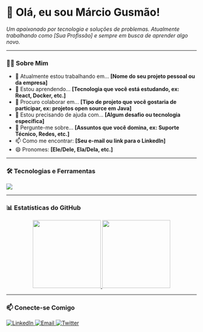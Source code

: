 # 👋 Olá, eu sou Márcio Gusmão!

<p align="left">
  <em>Um apaixonado por tecnologia e soluções de problemas. Atualmente trabalhando como [Sua Profissão] e sempre em busca de aprender algo novo.</em>
</p>

---

### 👨‍💻 Sobre Mim

- 🔭 Atualmente estou trabalhando em... **[Nome do seu projeto pessoal ou da empresa]**
- 🌱 Estou aprendendo... **[Tecnologia que você está estudando, ex: React, Docker, etc.]**
- 👯 Procuro colaborar em... **[Tipo de projeto que você gostaria de participar, ex: projetos open source em Java]**
- 🤔 Estou precisando de ajuda com... **[Algum desafio ou tecnologia específica]**
- 💬 Pergunte-me sobre... **[Assuntos que você domina, ex: Suporte Técnico, Redes, etc.]**
- 📫 Como me encontrar: **[Seu e-mail ou link para o LinkedIn]**
- 😄 Pronomes: **[Ele/Dele, Ela/Dela, etc.]**

---

### 🛠️ Tecnologias e Ferramentas

<p align="left">
  <a href="https://skillicons.dev">
    <img src="https://skillicons.dev/icons?i=java,spring,kotlin,python,javascript,html,css,mysql,postgres,git,github,docker,linux,vscode,idea,notion" />
  </a>
</p>
  
---

### 📊 Estatísticas do GitHub

<p align="center">
  <a href="https://github.com/sirmarciusx">
    <img height="180em" src="https://github-readme-stats.vercel.app/api?username=sirmarciusx&show_icons=true&theme=dracula&include_all_commits=true&count_private=true"/>
    <img height="180em" src="https://github-readme-stats.vercel.app/api/top-langs/?username=sirmarciusx&layout=compact&langs_count=7&theme=dracula"/>
  </a>
</p>

---

### 📫 Conecte-se Comigo

<p align="left">
<a href="https://www.linkedin.com/in/marciogusmao/" target="_blank">
  <img src="https://img.shields.io/badge/LinkedIn-0077B5?style=for-the-badge&logo=linkedin&logoColor=white" alt="LinkedIn"/>
</a>
<a href="mailto:marciogusmao@msn.com">
  <img src="https://img.shields.io/badge/Email-D14836?style=for-the-badge&logo=gmail&logoColor=white" alt="Email"/>
</a>
<a href="https://www.x.com/sirmarciusx" target="_blank">
  <img src="https://img.shields.io/badge/Twitter-1DA1F2?style=for-the-badge&logo=twitter&logoColor=white" alt="Twitter"/>
</a>
</p>
